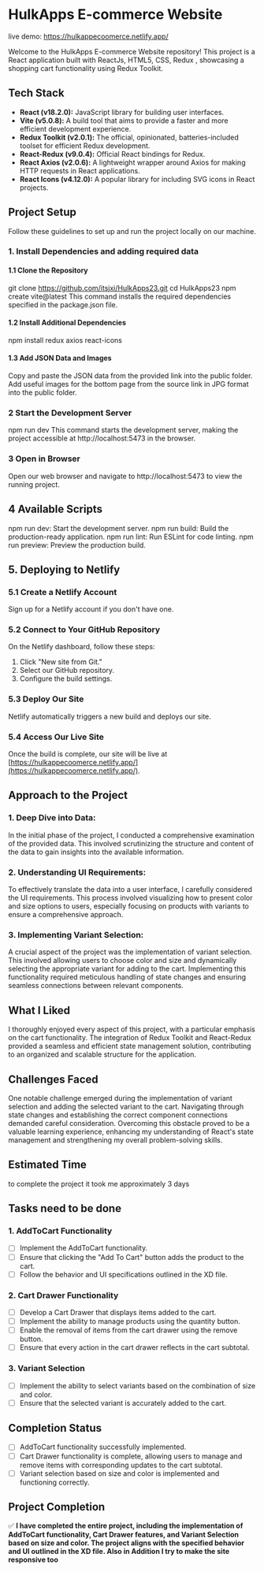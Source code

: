  # HulkApps E-commerce Website 
live demo:  https://hulkappecoomerce.netlify.app/

Welcome to the HulkApps E-commerce Website repository! This project is a React application built with ReactJs, HTML5, CSS, Redux , showcasing a shopping cart functionality using Redux Toolkit.

## Tech Stack

- **React (v18.2.0):** JavaScript library for building user interfaces.
- **Vite (v5.0.8):** A build tool that aims to provide a faster and more efficient development experience.
- **Redux Toolkit (v2.0.1):** The official, opinionated, batteries-included toolset for efficient Redux development.
- **React-Redux (v9.0.4):** Official React bindings for Redux.
- **React Axios (v2.0.6):** A lightweight wrapper around Axios for making HTTP requests in React applications.
- **React Icons (v4.12.0):** A popular library for including SVG icons in React projects.

## Project Setup

Follow these guidelines to set up and run the project locally on our machine.



### 1. Install Dependencies and adding required data

#### 1.1 Clone the Repository

git clone https://github.com/itsjxi/HulkApps23.git
cd HulkApps23
npm create vite@latest
This command installs the required dependencies specified in the package.json file.

#### 1.2 Install Additional Dependencies
npm install redux axios react-icons

#### 1.3 Add JSON Data and Images
Copy and paste the JSON data from the provided link into the public folder.
Add useful images for the bottom page from the source link in JPG format into the public folder.

### 2  Start the Development Server
npm run dev
This command starts the development server, making the project accessible at http://localhost:5473 in the browser.

### 3 Open in Browser
Open our web browser and navigate to http://localhost:5473 to view the running project.

## 4  Available Scripts
npm run dev: Start the development server.
npm run build: Build the production-ready application.
npm run lint: Run ESLint for code linting.
npm run preview: Preview the production build.

## 5. Deploying to Netlify

### 5.1 Create a Netlify Account

Sign up for a Netlify account if you don't have one.

### 5.2 Connect to Your GitHub Repository

On the Netlify dashboard, follow these steps:

1. Click "New site from Git."
2. Select our GitHub repository.
3. Configure the build settings.

### 5.3 Deploy Our Site

Netlify automatically triggers a new build and deploys our site.

### 5.4 Access Our Live Site

Once the build is complete, our site will be live at [https://hulkappecoomerce.netlify.app/](https://hulkappecoomerce.netlify.app/).


## Approach to the Project

### 1. Deep Dive into Data:
In the initial phase of the project, I conducted a comprehensive examination of the provided data. This involved scrutinizing the structure and content of the data to gain insights into the available information.

### 2. Understanding UI Requirements:
To effectively translate the data into a user interface, I carefully considered the UI requirements. This process involved visualizing how to present color and size options to users, especially focusing on products with variants to ensure a comprehensive approach.

### 3. Implementing Variant Selection:
A crucial aspect of the project was the implementation of variant selection. This involved allowing users to choose color and size and dynamically selecting the appropriate variant for adding to the cart. Implementing this functionality required meticulous handling of state changes and ensuring seamless connections between relevant components.

## What I Liked

I thoroughly enjoyed every aspect of this project, with a particular emphasis on the cart functionality. The integration of Redux Toolkit and React-Redux provided a seamless and efficient state management solution, contributing to an organized and scalable structure for the application.

## Challenges Faced

One notable challenge emerged during the implementation of variant selection and adding the selected variant to the cart. Navigating through state changes and establishing the correct component connections demanded careful consideration. Overcoming this obstacle proved to be a valuable learning experience, enhancing my understanding of React's state management and strengthening my overall problem-solving skills.

## Estimated Time
to complete the project it took me approximately 3 days 


##  Tasks need to be done 

### 1. AddToCart Functionality
- [ ] Implement the AddToCart functionality.
- [ ] Ensure that clicking the "Add To Cart" button adds the product to the cart.
- [ ] Follow the behavior and UI specifications outlined in the XD file.

### 2. Cart Drawer Functionality
- [ ] Develop a Cart Drawer that displays items added to the cart.
- [ ] Implement the ability to manage products using the quantity button.
- [ ] Enable the removal of items from the cart drawer using the remove button.
- [ ] Ensure that every action in the cart drawer reflects in the cart subtotal.

### 3. Variant Selection
- [ ] Implement the ability to select variants based on the combination of size and color.
- [ ] Ensure that the selected variant is accurately added to the cart.

## Completion Status

- [ ] AddToCart functionality successfully implemented.
- [ ] Cart Drawer functionality is complete, allowing users to manage and remove items with corresponding updates to the cart subtotal.
- [ ] Variant selection based on size and color is implemented and functioning correctly.

## Project Completion

✅ **I have completed the entire project, including the implementation of AddToCart functionality, Cart Drawer features, and Variant Selection based on size and color. The project aligns with the specified behavior and UI outlined in the XD file. Also in Addition I try to make the site responsive too**
